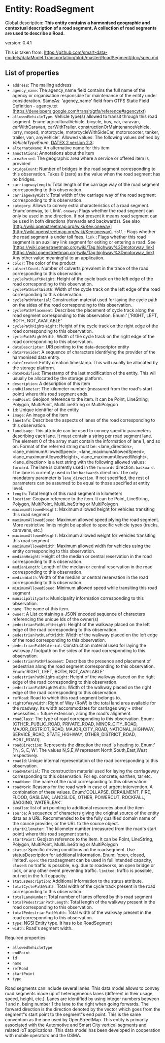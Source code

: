 Entity: RoadSegment  
===================


Global description: **This entity contains a harmonised geographic and contextual description of a road segment. A collection of road segments are used to describe a Road.**  

version: 0.4.1  

This is taken from: https://github.com/smart-data-models/dataModel.Transportation/blob/master/RoadSegment/doc/spec.md

## List of properties  


- `address`: The mailing address  
- `agency_name`: The agency_name field contains the full name of the agency or organisation responsible for maintenance of the entity under consideration. SameAs: 'agency_name' field from GTFS Static Field Definition - agency.txt (https://developers.google.com/transit/gtfs/reference#agencytxt)  
- `allowedVehicleType`: Vehicle type(s) allowed to transit through this road segment. Enum:'agriculturalVehicle, bicycle, bus, car, caravan, carWithCaravan, carWithTrailer, constructionOrMaintenanceVehicle, lorry, moped, motorcycle, motorcycleWithSideCar, motorscooter, tanker, trailer, van, anyVehicle'. Allowed values: The following values defined by _VehicleTypeEnum_, [DATEX 2 version 2.3](http://d2docs.ndwcloud.nu/):  
- `alternateName`: An alternative name for this item  
- `annotations`: Annotations about the item  
- `areaServed`: The geographic area where a service or offered item is provided  
- `bridgeCount`: Number of bridges in the road segment corresponding to this observation. Takes 0 (zero) as the value when the road segment has no bridges.  
- `carriagewayLength`: Total length of the carriage way of the road segment corresponding to this observation.  
- `carriagewayWidth`: Total width of the carriage way of the road segment corresponding to this observation.  
- `category`: Allows to convey extra characteristics of a road segment. Enum:'oneway, toll, link'.  `oneway`: Flags whether the road segment can only be used in one direction. If not present it means road segment can be used in both directions (forwards and backwards). See also [http://wiki.openstreetmap.org/wiki/Key:oneway](http://wiki.openstreetmap.org/wiki/Key:oneway). `toll` : Flags whether the road segment is under toll fees. `link` : Flags whether this road segment is an auxiliary link segment for exiting or entering a road. See [https://wiki.openstreetmap.org/wiki/Tag:highway%3Dmotorway_link](https://wiki.openstreetmap.org/wiki/Tag:highway%3Dmotorway_link). Any other value meaningful to an application.  
- `color`: The color of the product  
- `culvertCount`: Number of culverts prevalent in the trace of the road corresponding to this observation.  
- `cyclePathLeftHeight`: Height of the cycle track on the left edge of the road corresponding to this observation.  
- `cyclePathLeftWidth`: Width of the cycle track on the left edge of the road corresponding to this observation.  
- `cyclePathMaterial`: Construction material used for laying the cycle path on the sides of the road corresponding to this observation.  
- `cyclePathPlacement`: Describes the placement of cycle track along the road segment corresponding to this observation. Enum:' ['RIGHT, LEFT, BOTH, NOT_AVAILABLE'  
- `cyclePathRightHeight`: Height of the cycle track on the right edge of the road corresponding to this observation.  
- `cyclePathRightWidth`: Width of the cycle track on the right edge of the road corresponding to this observation.  
- `dataDescriptor`: URI pointing to the data-descriptor entity  
- `dataProvider`: A sequence of characters identifying the provider of the harmonised data entity.  
- `dateCreated`: Entity creation timestamp. This will usually be allocated by the storage platform.  
- `dateModified`: Timestamp of the last modification of the entity. This will usually be allocated by the storage platform.  
- `description`: A description of this item  
- `endKilometer`: The kilometer number (measured from the road's start point) where this road segment ends.   
- `endPoint`: Geojson reference to the item. It can be Point, LineString, Polygon, MultiPoint, MultiLineString or MultiPolygon  
- `id`: Unique identifier of the entity  
- `image`: An image of the item  
- `laneInfo`: Describes the aspects of lanes of the road corresponding to this observation.  
- `laneUsage`: This attribute can be used to convey specific parameters describing each lane. It must contain a string per road segment lane. The element 0 of the array must contain the information of lane 1, and so on. Format of the referred string must be: <lane_direction>, <lane_minimumAllowedSpeed>, <lane_maximumAllowedSpeed>, <lane_maximumAllowedHeight>, <lane_maximumAllowedWeight>. <lane_direction> is a text string with the following allowed values: `forward`. The lane is currently used in the `forwards` direction. `backward`. The lane is currently used in the `backwards` direction. The only mandatory parameter is `lane_direction`. If not specified, the rest of parameters can be assumed to be equal to those specified at entity level.  
- `length`: Total length of this road segment in kilometers  
- `location`: Geojson reference to the item. It can be Point, LineString, Polygon, MultiPoint, MultiLineString or MultiPolygon  
- `maximumAllowedHeight`: Maximum allowed height for vehicles transiting this road segment  
- `maximumAllowedSpeed`: Maximum allowed speed plying the road segment. More restrictive limits might be applied to specific vehicle types (trucks, caravans, etc.)  
- `maximumAllowedWeight`: Maximum allowed weight for vehicles transiting this road segment  
- `maximumAllowedWidth`: Maximum allowed width for vehicles using the entity corresponding to this observation.  
- `medianHeight`: Height of the median or central reservation in the road corresponding to this observation.  
- `medianLength`: Length of the median or central reservation in the road corresponding to this observation.  
- `medianWidth`: Width of the median or central reservation in the road corresponding to this observation.  
- `minimumAllowedSpeed`: Minimum allowed speed while transiting this road segment  
- `municipalityInfo`: Municipality information corresponding to this observation.  
- `name`: The name of this item.  
- `owner`: A List containing a JSON encoded sequence of characters referencing the unique Ids of the owner(s)  
- `pedestrianPathLeftHeight`: Height of the walkway placed on the left edge of the road corresponding to this observation.  
- `pedestrianPathLeftWidth`: Width of the walkway placed on the left edge of the road corresponding to this observation.  
- `pedestrianPathMaterial`: Construction material used for laying the walkway / footpath on the sides of the road corresponding to this observation.  
- `pedestrianPathPlacement`: Describes the presence and placement of pedestrian along the road segment corresponding to this observation. Enum:'RIGHT, LEFT, BOTH, NOT_AVAILABLE'  
- `pedestrianPathRightHeight`: Height of the walkway placed on the right edge of the road corresponding to this observation.  
- `pedestrianPathRightWidth`: Width of the walkway placed on the right edge of the road corresponding to this observation.  
- `refRoad`: Road to which this road segment belongs to.  
- `rightOfWayWidth`: Right of Way (RoW) is the total land area available for the roadway. Its width accommodates for carriages way + other necessities + future extension, along the road's alignment.  
- `roadClass`: The type of road corresponding to this observation. Enum: [OTHER_PUBLIC_ROAD, PRIVATE_ROAD, MINOR_CITY_ROAD, MAJOR_DISTRICT_ROAD, MAJOR_CITY_ROAD, NATIONAL_HIGHWAY, SERVICE_ROAD, STATE_HIGHWAY, OTHER_DISTRICT_ROAD, PORT_ROAD].  
- `roadDirection`: Represents the direction the road is heading to. Enum:' ['N, S, E, W'. The values N,S,E,W represent North,South,East,West respectively.  
- `roadId`: Unique internal representation of the road corresponding to this observation.  
- `roadMaterial`: The construction material used for laying the carriageway corresponding to this observation. For eg. concrete, earthen, tar etc.  
- `roadName`: The name of the road corresponding to this observation.  
- `roadWork`: Reasons for the road work in case of urgent intervention. A combination of these values. Enum:'COLLAPSE, DERAILMENT, FIRE, FLOOD, GASLEAK, LANDSLIDE, OTHER, POWERCUT, ROCKFALL, SAGGING, WATERLEAK'.  
- `seeAlso`: list of uri pointing to additional resources about the item  
- `source`: A sequence of characters giving the original source of the entity data as a URL. Recommended to be the fully qualified domain name of the source provider, or the URL to the source object.  
- `startKilometer`: The kilometer number (measured from the road's start point) where this road segment starts.   
- `startPoint`: Geojson reference to the item. It can be Point, LineString, Polygon, MultiPoint, MultiLineString or MultiPolygon  
- `status`: Specific driving conditions on the roadsegment. Use statusDescription for additional information. Enum: ‘open, closed, limited’.  `open`: the roadsegment can be used in full intended capacity, `closed`: no traffic is possible, e.g. due to roadworks, an open bridge or lock, or any other event preventing traffic. `limited`: traffic is possible, but not in the full capacity.  
- `statusDescription`: Additional information to the status attribute.  
- `totalCyclePathWidth`: Total width of the cycle track present in the road corresponding to this observation.  
- `totalLaneNumber`: Total number of lanes offered by this road segment  
- `totalPedestrianPathLength`: Total length of the walkway present in the road corresponding to this observation.  
- `totalPedestrianPathWidth`: Total width of the walkway present in the road corresponding to this observation.  
- `type`: NGSI Entity type. It has to be RoadSegment  
- `width`: Road's segment width.  


Required properties  
- `allowedVehicleType`  
- `endPoint`  
- `id`  
- `name`  
- `refRoad`  
- `startPoint`  
- `type`  


Road segments can include several lanes. This data model allows to convey road segments made up of heterogeneous lanes (different in their usage, speed, height, etc.). Lanes are identified by using integer numbers between 1 and n, being number 1 the lane to the right when going forwards. The forward direction is the direction denoted by the vector which goes from the segment"s start point to the segment"s end point. This is the same convention as the one used by OpenStreetMap. This entity is primarily associated with the Automotive and Smart City vertical segments and related IoT applications. This data model has been developed in cooperation with mobile operators and the GSMA.  
